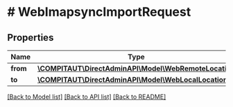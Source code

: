 # # WebImapsyncImportRequest

## Properties

Name | Type | Description | Notes
------------ | ------------- | ------------- | -------------
**from** | [**\COMPITAUT\DirectAdminAPI\Model\WebRemoteLocation**](WebRemoteLocation.md) |  |
**to** | [**\COMPITAUT\DirectAdminAPI\Model\WebLocalLocation**](WebLocalLocation.md) |  |

[[Back to Model list]](../../README.md#models) [[Back to API list]](../../README.md#endpoints) [[Back to README]](../../README.md)
